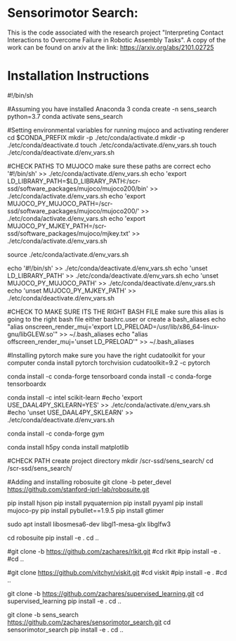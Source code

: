 # Sensorimotor Search:

This is the code associated with the research project "Interpreting Contact Interactions to Overcome Failure in Robotic Assembly Tasks". A copy of the work can be found on arxiv at the link: https://arxiv.org/abs/2101.02725

# Installation Instructions

#!/bin/sh

#Assuming you have installed Anaconda 3
conda create -n sens_search python=3.7
conda activate sens_search

#Setting environmental variables for running mujoco and activating renderer
cd $CONDA_PREFIX
mkdir -p ./etc/conda/activate.d
mkdir -p ./etc/conda/deactivate.d
touch ./etc/conda/activate.d/env_vars.sh
touch ./etc/conda/deactivate.d/env_vars.sh

#CHECK PATHS TO MUJOCO make sure these paths are correct
echo '#!/bin/sh' >> ./etc/conda/activate.d/env_vars.sh
echo 'export LD_LIBRARY_PATH=$LD_LIBRARY_PATH:/scr-ssd/software_packages/mujoco/mujoco200/bin' >> ./etc/conda/activate.d/env_vars.sh
echo 'export MUJOCO_PY_MUJOCO_PATH=/scr-ssd/software_packages/mujoco/mujoco200/' >> ./etc/conda/activate.d/env_vars.sh
echo 'export MUJOCO_PY_MJKEY_PATH=/scr-ssd/software_packages/mujoco/mjkey.txt' >> ./etc/conda/activate.d/env_vars.sh

source ./etc/conda/activate.d/env_vars.sh

echo '#!/bin/sh' >> ./etc/conda/deactivate.d/env_vars.sh
echo 'unset LD_LIBRARY_PATH' >> ./etc/conda/deactivate.d/env_vars.sh
echo 'unset MUJOCO_PY_MUJOCO_PATH' >> ./etc/conda/deactivate.d/env_vars.sh
echo 'unset MUJOCO_PY_MJKEY_PATH' >> ./etc/conda/deactivate.d/env_vars.sh

#CHECK TO MAKE SURE ITS THE RIGHT BASH FILE make sure this alias is going to the right bash file either bashrc.user or create a bash_aliases
echo "alias onscreen_render_muj='export LD_PRELOAD=/usr/lib/x86_64-linux-gnu/libGLEW.so'" >> ~/.bash_aliases
echo "alias offscreen_render_muj='unset LD_PRELOAD'" >> ~/.bash_aliases

#Installing pytorch make sure you have the right cudatoolkit for your computer
conda install pytorch torchvision cudatoolkit=9.2 -c pytorch

conda install -c conda-forge tensorboard
conda install -c conda-forge tensorboardx

conda install -c intel scikit-learn
#echo 'export USE_DAAL4PY_SKLEARN=YES' >> ./etc/conda/activate.d/env_vars.sh
#echo 'unset USE_DAAL4PY_SKLEARN' >> ./etc/conda/deactivate.d/env_vars.sh

conda install -c conda-forge gym

conda install h5py
conda install matplotlib

#CHECK PATH create project directory
mkdir /scr-ssd/sens_search/
cd /scr-ssd/sens_search/

#Adding and installing robosuite
git clone -b peter_devel https://github.com/stanford-iprl-lab/robosuite.git

pip install hjson
pip install pyquaternion
pip install pyyaml
pip install mujoco-py
pip install pybullet==1.9.5
pip install gtimer

sudo apt install libosmesa6-dev libgl1-mesa-glx libglfw3

cd robosuite
pip install -e .
cd ..

#git clone -b https://github.com/zachares/rlkit.git
#cd rlkit
#pip install -e .
#cd ..

#git clone https://github.com/vitchyr/viskit.git
#cd viskit
#pip install -e .
#cd ..

git clone -b https://github.com/zachares/supervised_learning.git
cd supervised_learning
pip install -e .
cd ..

git clone -b sens_search https://github.com/zachares/sensorimotor_search.git
cd sensorimotor_search
pip install -e .
cd ..





